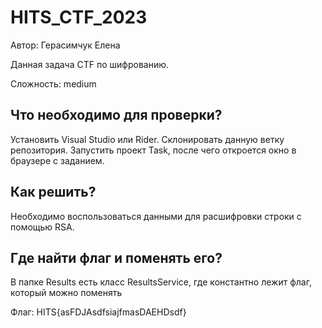 # HITS_CTF_2023
Автор: Герасимчук Елена

Данная задача CTF по шифрованию.

Сложность: medium

<h2>Что необходимо для проверки?</h2>
Установить Visual Studio или Rider. Склонировать данную ветку репозитория. Запустить проект Task, после чего откроется окно в браузере с заданием.

<h2>Как решить?</h2>
Необходимо воспользоваться данными для расшифровки строки с помощью RSA.

<h2>Где найти флаг и поменять его?</h2>
В папке Results есть класс ResultsService, где константно лежит флаг, который можно поменять

Флаг: HITS{asFDJAsdfsiajfmasDAEHDsdf}
